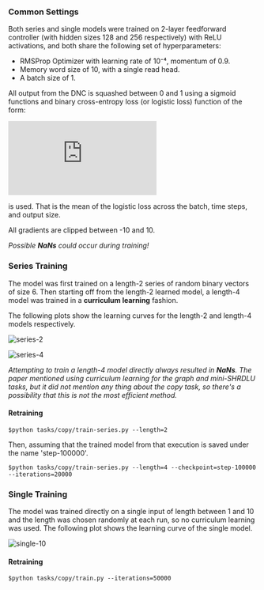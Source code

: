 ### Common Settings

Both series and single models were trained on 2-layer feedforward controller (with hidden sizes 128 and 256 respectively) with ReLU activations, and both share the following set of hyperparameters:

- RMSProp Optimizer with learning rate of 10⁻⁴, momentum of 0.9.
- Memory word size of 10, with a single read head.
- A batch size of 1.

All output from the DNC is squashed between 0 and 1 using a sigmoid functions and  binary cross-entropy loss (or logistic loss) function of the form:

![loss](https://latex.codecogs.com/gif.latex?%5Cmathcal%7BL%7D%28y%2C%20%5Chat%7By%7D%29%20%3D%20-%5Cfrac%7B1%7D%7BBTS%7D%5Csum_%7Bi%3D1%7D%5E%7BB%7D%5Csum_%7Bj%3D1%7D%5E%7BT%7D%5Csum_%7Bk%3D1%7D%5ES%5Cleft%28%20y_%7Bijk%7D%5Clog%20%5Chat%7By%7D_%7Bijk%7D%20&plus;%20%281%20-%20y_%7Bijk%7D%29%5Clog%281-%5Chat%7By%7D_%7Bijk%7D%29%20%5Cright%29)

is used. That is the mean of the logistic loss across the batch, time steps, and output size.

All gradients are clipped between -10 and 10.

*Possible __NaNs__ could occur during training!*


### Series Training

The model was first trained on a length-2 series of random binary vectors of size 6. Then starting off from the length-2 learned model, a length-4 model was trained in a **curriculum learning** fashion.

The following plots show the learning curves for the length-2 and length-4 models respectively.

![series-2](/assets/model-series-2-curve.png)

![series-4](/assets/model-series-4-curve.png)

*Attempting to train a length-4 model directly always resulted in __NaNs__. The paper mentioned using curriculum learning for the graph and mini-SHRDLU tasks, but it did not mention any thing about the copy task, so there's a possibility that this is not the most efficient method.*

#### Retraining
```
$python tasks/copy/train-series.py --length=2
```
Then, assuming that the trained model from that execution is saved under the name 'step-100000'.

```
$python tasks/copy/train-series.py --length=4 --checkpoint=step-100000 --iterations=20000
```

### Single Training

The model was trained directly on a single input of length between 1 and 10 and the length was chosen randomly at each run, so no curriculum learning was used. The following plot shows the learning curve of the single model.

![single-10](/assets/model-single-curve.png)

#### Retraining

```
$python tasks/copy/train.py --iterations=50000
```
